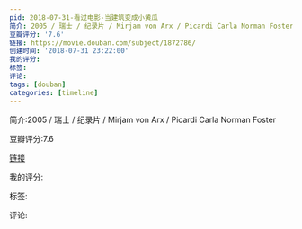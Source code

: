 ```yaml
---
pid: 2018-07-31-看过电影-当建筑变成小黄瓜
简介: 2005 / 瑞士 / 纪录片 / Mirjam von Arx / Picardi Carla Norman Foster
豆瓣评分: '7.6'
链接: https://movie.douban.com/subject/1872786/
创建时间: '2018-07-31 23:22:00'
我的评分:
标签:
评论:
tags: [douban]
categories: [timeline]
---
```

简介:2005 / 瑞士 / 纪录片 / Mirjam von Arx / Picardi Carla Norman Foster

豆瓣评分:7.6

[链接](https://movie.douban.com/subject/1872786/)

我的评分:

标签:

评论:

